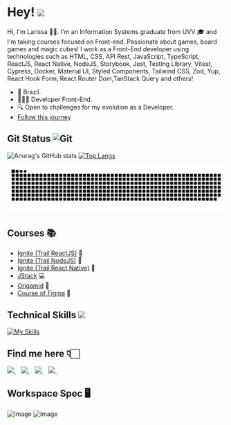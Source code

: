 # Hey! <img src = "https://raw.githubusercontent.com/MartinHeinz/MartinHeinz/master/wave.gif" width=25>

Hi, I'm Larissa 🙋🏻. I'm an Information Systems graduate from UVV 🎓 and I'm taking courses focused on Front-end. Passionate about games, board games and magic cubes! I work as a Front-End developer using technologies such as HTML, CSS, API Rest, JavaScript, TypeScript, ReactJS, React Native, NodeJS, Storybook, Jest, Testing Library, Vitest, Cypress, Docker, Material UI, Styled Components, Tailwind CSS, Zod, Yup, React Hook Form, React Router Dom,TanStack Query and others! 

- 📌 Brazil.
- 👩🏻‍💻 Developer Front-End.
- 🔍 Open to challenges for my evolution as a Developer.
- <a href="#" target="_blank">[Follow this journey](https://github.com/larissadantier?tab=repositories)</a>
## Git Status <img src="https://media.giphy.com/media/W5eoZHPpUx9sapR0eu/giphy.gif" width=30 alt="Git"/>

 ![Anurag's GitHub stats](https://github-readme-stats.vercel.app/api?username=larissadantier&theme=dark&show_icons=true&card_width=400)
 [![Top Langs](https://github-readme-stats.vercel.app/api/top-langs/?username=larissadantier&langs_count=8&layout=compact&theme=dark)](https://github.com/anuraghazra/github-readme-stats)

<picture>
  <source media="(prefers-color-scheme: dark)" srcset="https://raw.githubusercontent.com/larissadantier/larissadantier/output/github-contribution-grid-snake-dark.svg">
  <source media="(prefers-color-scheme: light)" srcset="https://raw.githubusercontent.com/larissadantier/larissadantier/output/github-contribution-grid-snake.svg">
  <img alt="github contribution grid snake animation" src="https://raw.githubusercontent.com/larissadantier/larissadantier/output/github-contribution-grid-snake.svg">
</picture>

## Courses 📚
- <a href="#" target="_blank">[Ignite (Trail ReactJS)](https://www.rocketseat.com.br/formacao/react) 🚀</a>
- <a href="#" target="_blank">[Ignite (Trail NodeJS)](https://www.rocketseat.com.br/formacao/node) 🚀</a>
- <a href="#" target="_blank">[Ignite (Trail React Native)](https://www.rocketseat.com.br/formacao/react-native) 🚀</a>
- <a href="#" target="_blank">[JStack](https://jstack.com.br/) 💻</a>
- <a href="#" target="_blank">[Origamid](https://www.origamid.com) 🐺</a>
- <a href="#" target="_blank">[Course of Figma](https://cursodefigma.com/) 🎨</a>

## Technical Skills <img src = "https://media2.giphy.com/media/QssGEmpkyEOhBCb7e1/giphy.gif?cid=ecf05e47a0n3gi1bfqntqmob8g9aid1oyj2wr3ds3mg700bl&rid=giphy.gif" width = 22>
[![My Skills](https://skillicons.dev/icons?i=html,css,javascript,typescript,react,nodejs,nestjs,express,postgres,mysql,prisma,docker,tailwind,materialui,styledcomponents,sass,jest,cypress,vitest,git,figma&theme=dark)](https://skillicons.dev)

## Find me here 👇🏻
<a href="https://www.linkedin.com/in/larissadantier/?locale=en_US" target="_blank">
    <img src="https://img.shields.io/badge/linkedin-%230077B5.svg?&style=for-the-badge&logo=linkedin&logoColor=white" />
  </a>&nbsp;&nbsp;
 <a href="https://www.instagram.com/larissa.dantier/" target="_blank">
    <img src="https://img.shields.io/badge/instagram-%23E4405F.svg?&style=for-the-badge&logo=instagram&logoColor=white" />        
  </a>&nbsp;&nbsp;
 <a href="mailto:larissa_dantier@hotmail.com">
    <img src="https://img.shields.io/badge/Microsoft_Outlook-0078D4?style=for-the-badge&logo=microsoft-outlook&logoColor=white" />        
  </a>&nbsp;&nbsp;
  <a href="https://api.whatsapp.com/send?phone=5522997599571">
    <img src="https://img.shields.io/badge/WhatsApp-25D366?style=for-the-badge&logo=whatsapp&logoColor=white" />        
  </a>&nbsp;&nbsp; 

## Workspace Spec 🖥️
![image](https://img.shields.io/badge/NVIDIA-GTX4070-76B900?style=for-the-badge&logo=nvidia&logoColor=white)
![image](https://img.shields.io/badge/AMD-Ryzen_7_5800X3D-ED1C24?style=for-the-badge&logo=amd&logoColor=white) 
